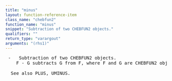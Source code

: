 ```yaml
---
title: "minus"
layout: function-reference-item
class_name: "chebfun2"
function_name: "minus"
snippet: "Subtraction of two CHEBFUN2 objects."
qualifiers: ""
return_type: "varargout"
arguments: "(rhs1)"
---
```


<pre class="help-text"> -   Subtraction of two CHEBFUN2 objects.
    F - G subtracts G from F, where F and G are CHEBFUN2 objects or scalars.
 
  See also PLUS, UMINUS.
</pre>